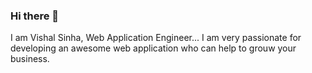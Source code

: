 ### Hi there 👋
I am Vishal Sinha, Web Application Engineer...
I am very passionate for developing an awesome web application who can help to grouw your business.
<!--
**vishalsinhadev/vishalsinhadev** is a ✨ _special_ ✨ repository because its `README.md` (this file) appears on your GitHub profile.

Here are some ideas to get you started:

- 🔭 I’m currently working on an ECommerce Project
- 🌱 I’m currently learning ReactJS
- 👯 I’m looking to collaborate on Remote Work as a software engineer 
- 🤔 I’m looking for help with ...
- 💬 Ask me about ...
- 📫 How to reach me: ...
- 😄 Pronouns: ...
- ⚡ Fun fact: ...
-->

